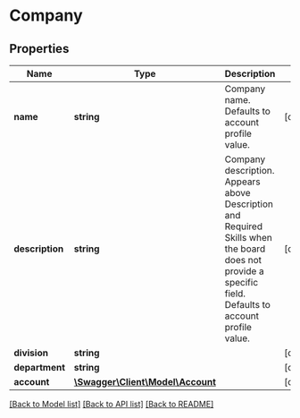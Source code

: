 # Company

## Properties
Name | Type | Description | Notes
------------ | ------------- | ------------- | -------------
**name** | **string** | Company name. Defaults to account profile value. | [optional] 
**description** | **string** | Company description. Appears above Description and Required Skills when the board does not provide a specific field. Defaults to account profile value. | [optional] 
**division** | **string** |  | [optional] 
**department** | **string** |  | [optional] 
**account** | [**\Swagger\Client\Model\Account**](Account.md) |  | [optional] 

[[Back to Model list]](../README.md#documentation-for-models) [[Back to API list]](../README.md#documentation-for-api-endpoints) [[Back to README]](../README.md)


